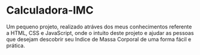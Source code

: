 # Calculadora-IMC
Um pequeno projeto, realizado atráves dos meus conhecimentos referente a HTML, CSS e JavaScript, onde o intuito deste projeto e ajudar as pessoas que desejam descobrir seu Indice de Massa Corporal de uma forma fácil e prática.

